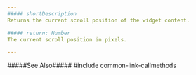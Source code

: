 ```yaml
---
##### shortDescription
Returns the current scroll position of the widget content.

##### return: Number
The current scroll position in pixels.

---
```

#####See Also#####
#include common-link-callmethods